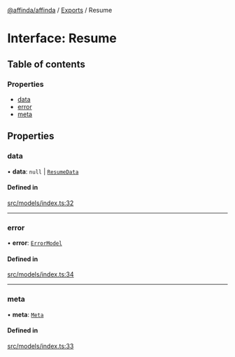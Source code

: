 [@affinda/affinda](../README.md) / [Exports](../modules.md) / Resume

# Interface: Resume

## Table of contents

### Properties

- [data](Resume.md#data)
- [error](Resume.md#error)
- [meta](Resume.md#meta)

## Properties

### data

• **data**: ``null`` \| [`ResumeData`](ResumeData.md)

#### Defined in

[src/models/index.ts:32](https://github.com/affinda/affinda-typescript/blob/12596da/src/models/index.ts#L32)

___

### error

• **error**: [`ErrorModel`](ErrorModel.md)

#### Defined in

[src/models/index.ts:34](https://github.com/affinda/affinda-typescript/blob/12596da/src/models/index.ts#L34)

___

### meta

• **meta**: [`Meta`](Meta.md)

#### Defined in

[src/models/index.ts:33](https://github.com/affinda/affinda-typescript/blob/12596da/src/models/index.ts#L33)
